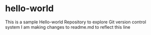 # hello-world
This is a sample Hello-world Repository to explore Git version control system
I am making changes to readme.md to reflect this line
